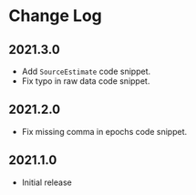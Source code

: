 # Change Log

## 2021.3.0

- Add `SourceEstimate` code snippet.
- Fix typo in raw data code snippet.

## 2021.2.0

- Fix missing comma in epochs code snippet.

## 2021.1.0

- Initial release
